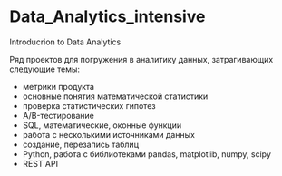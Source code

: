 # Data_Analytics_intensive
Introducrion to Data Analytics

Ряд проектов для погружения в аналитику данных, затрагивающих следующие темы:
 - метрики продукта
 - основные понятия математической статистики
 - проверка статистических гипотез
 - A/B-тестирование
 - SQL, математические, оконные функции
 - работа с несколькими источниками данных
 - создание, перезапись таблиц
 - Python, работа с библиотеками pandas, matplotlib, numpy, scipy
 - REST API
